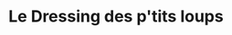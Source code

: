 ---
title: "Le Dressing des p'tits loups"
url: /chambery/le-dressing-des-ptits-loups/
shop: Kleidung
---